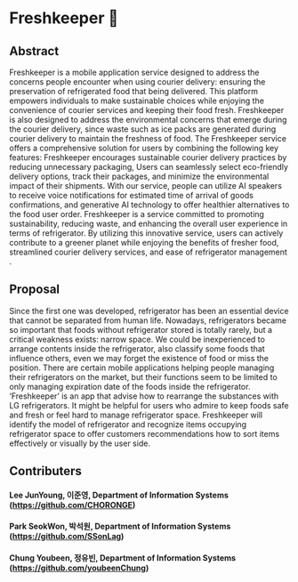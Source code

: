 # Freshkeeper 👋
<!-- maybe an logo image here -->

## Abstract
Freshkeeper is a mobile application service designed to address the concerns people encounter when using courier delivery: ensuring the preservation of refrigerated food that being delivered. This platform empowers individuals to make sustainable choices while enjoying the convenience of courier services and keeping their food fresh. Freshkeeper is also designed to address the environmental concerns that emerge during the courier delivery, since waste such as ice packs are generated during courier delivery to maintain the freshness of food. The Freshkeeper service offers a comprehensive solution for users by combining the following key features: Freshkeeper encourages sustainable courier delivery practices by reducing unnecessary packaging,  Users can seamlessly select eco-friendly delivery options, track their packages, and minimize the environmental impact of their shipments. With our service, people can utilize AI speakers to receive voice notifications for estimated time of arrival of goods confirmations, and generative AI technology to offer healthier alternatives to the food user order. 
Freshkeeper is a service committed to promoting sustainability, reducing waste, and enhancing the overall user experience in terms of refrigerator. By utilizing this innovative service, users can actively contribute to a greener planet while enjoying the benefits of fresher food, streamlined courier delivery services, and ease of refrigerator management .  

## Proposal
Since the first one was developed, refrigerator has been an essential device that cannot be separated from human life. Nowadays, refrigerators became so important that foods without refrigerator stored is totally rarely, but a critical weakness exists: narrow space.
We could be inexperienced to arrange contents inside the refrigerator, also classify some foods that influence others, even we may forget the existence of food or miss the position.
There are certain mobile applications helping people managing their refrigerators on the market, but their functions seem to be limited to only managing expiration date of the foods inside the refrigerator. 
‘Freshkeeper’ is an app that advise how to rearrange the substances with LG refrigerators. It might be helpful for users who admire to keep foods safe and fresh or feel hard to manage refrigerator space. Freshkeeper will identify the model of refrigerator and recognize items occupying refrigerator space to offer customers recommendations how to sort items effectively or visually by the user side.

## Contributers
#### Lee JunYoung, 이준영, Department of Information Systems (https://github.com/CHORONGE)
#### Park SeokWon, 박석원, Department of Information Systems (https://github.com/SSonLag)
#### Chung Youbeen, 정유빈, Department of Information Systems (https://github.com/youbeenChung)

<!--
**Refrrange/Refrrange** is a ✨ _special_ ✨ repository because its `README.md` (this file) appears on your GitHub profile.

Here are some ideas to get you started:

- 🔭 I’m currently working on ...
- 🌱 I’m currently learning ...
- 👯 I’m looking to collaborate on ...
- 🤔 I’m looking for help with ...
- 💬 Ask me about ...
- 📫 How to reach me: ...
- 😄 Pronouns: ...
- ⚡ Fun fact: ...
-->
